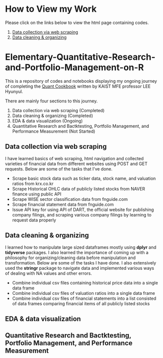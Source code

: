 # How to View my Work
Please click on the links below to view the html page containing codes.

1. [Data collection via web scraping
](https://htmlpreview.github.io/?https://github.com/JayQuant/Elementary-Quantitative-Research-and-Portfolio-Management-on-R/blob/main/Financia-Data-Scraping%2C-Collection%2C-and-Organization.html)
2. [Data cleaning & organizing](https://htmlpreview.github.io/?https://github.com/JayQuant/Elementary-Quantitative-Research-and-Portfolio-Management-on-R/blob/main/Cleaning-Data.html)


# Elementary-Quantitative-Research-and-Portfolio-Management-on-R
This is a repository of codes and notebooks displaying my ongoing journey of completing the [Quant Cookbook](https://hyunyulhenry.github.io/quant_cookbook/) written by KAIST MFE professor LEE Hyunyul.

There are mainly four sections to this journey.

1. Data collection via web scraping (Completed)
2. Data cleaning & organizing (Completed)
3. EDA & data visualization (Ongoing)
4. Quantitative Research and Bactktesting, Portfolio Management, and Performance Measurement (Not Started)

## Data collection via web scraping
I have learned basics of web scraping, html navigation and collected varieties of financial data from different websites using POST and GET requests. Below are some of the tasks that I've done.

- Scrape basic stock data such as ticker data, stock name, and valuation ratios from krx.co.kr 
- Scrape Historical OHLC data of publicly listed stocks from NAVER finance using public API
- Scrape WISE sector classification data from fnguide.com
- Scrape financial statement data from fnguide.com
- Issue API key for using API of DART, the official website for publishing company filings, and scraping various company filings by learning to request data properly

## Data cleaning & organizing
I learned how to manipulate large sized dataframes mostly using **dplyr** and **tidyverse** packages. I also learned the importance of coming up with a philosophy for organizing/cleaning data before manipulation and transformation. Below are some of the tasks I have done. I also extensively used the **stringr** package to navigate data and implemented various ways of dealing with NA values and other errors.

- Combine individual csv files containing historical price data into a single data frame
- Combine individual csv files of valuation ratios into a single data frame
- Combine individual csv files of financial statements into a list consisted of data frames comparing financial items of all publicly listed stocks

## EDA & data visualization

## Quantitative Research and Bactktesting, Portfolio Management, and Performance Measurement

